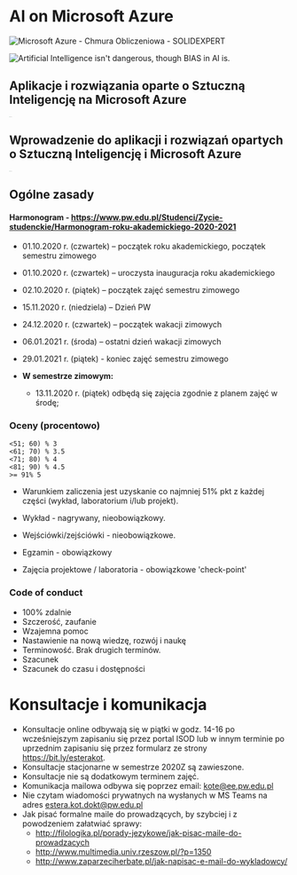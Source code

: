 # AI on Microsoft Azure

![Microsoft Azure - Chmura Obliczeniowa - SOLIDEXPERT](https://solidexpert.com/wp-content/uploads/2018/08/microsoft-azurev2.png)

![Artificial Intelligence isn't dangerous, though BIAS in AI is.](https://gabrielamueller.com/wp-content/uploads/2019/01/gabriela-mueller-artifitcial-intelligence-2000.jpg)



## Aplikacje i rozwiązania oparte o Sztuczną Inteligencję na Microsoft Azure

[<img src="https://image.flaticon.com/icons/png/512/1/1204.png" alt="Click on me" style="zoom:5%;" />](https://github.com/ekote/AI-on-Microsoft-Azure/tree/main/advanced-mgr)



## Wprowadzenie do aplikacji i rozwiązań opartych o Sztuczną Inteligencję i Microsoft Azure
[<img src="https://image.flaticon.com/icons/png/512/1/1204.png" alt="Click on me" style="zoom:5%;" />](https://github.com/ekote/AI-on-Microsoft-Azure/tree/main/intro-inz)



## Ogólne zasady 

#### Harmonogram - https://www.pw.edu.pl/Studenci/Zycie-studenckie/Harmonogram-roku-akademickiego-2020-2021 

- 01.10.2020 r. (czwartek) – początek roku akademickiego, początek semestru zimowego

- 01.10.2020 r. (czwartek) – uroczysta inauguracja roku akademickiego

- 02.10.2020 r. (piątek) – początek zajęć semestru zimowego

- 15.11.2020 r. (niedziela) – Dzień PW

- 24.12.2020 r. (czwartek) – początek wakacji zimowych

- 06.01.2021 r. (środa) – ostatni dzień wakacji zimowych

- 29.01.2021 r. (piątek) - koniec zajęć semestru zimowego

- **W semestrze zimowym:**

  - 13.11.2020 r. (piątek) odbędą się zajęcia zgodnie z planem zajęć w środę;

    

### Oceny (procentowo)

```
<51; 60) % 3
<61; 70) % 3.5
<71; 80) % 4
<81; 90) % 4.5
>= 91% 5
```

- Warunkiem zaliczenia jest uzyskanie co najmniej 51% pkt z każdej części (wykład, laboratorium i/lub projekt).

- Wykład - nagrywany, nieobowiązkowy.
- Wejściówki/zejściówki - nieobowiązkowe.
- Egzamin - obowiązkowy
- Zajęcia projektowe / laboratoria - obowiązkowe 'check-point'



### Code of conduct



- 100% zdalnie
- Szczerość, zaufanie
- Wzajemna pomoc
- Nastawienie na nową wiedzę, rozwój i naukę
- Terminowość. Brak drugich terminów.
- Szacunek
- Szacunek do czasu i dostępności



# Konsultacje i komunikacja

- Konsultacje online odbywają się w piątki w godz. 14-16 po wcześniejszym zapisaniu się przez portal ISOD lub w innym terminie po uprzednim zapisaniu się przez formularz ze strony https://bit.ly/esterakot. 
- Konsultacje stacjonarne w semestrze 2020Z są zawieszone.
- Konsultacje nie są dodatkowym terminem zajęć.
- Komunikacja mailowa odbywa się poprzez email: kote@ee.pw.edu.pl
- Nie czytam wiadomości prywatnych na wysłanych w MS Teams na adres estera.kot.dokt@pw.edu.pl
- Jak pisać formalne maile do prowadzących, by szybciej i z powodzeniem załatwiać sprawy:
    - http://filologika.pl/porady-jezykowe/jak-pisac-maile-do-prowadzacych
    - http://www.multimedia.univ.rzeszow.pl/?p=1350
    - http://www.zaparzeciherbate.pl/jak-napisac-e-mail-do-wykladowcy/

